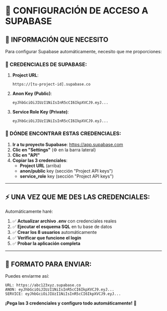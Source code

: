 # 🔑 CONFIGURACIÓN DE ACCESO A SUPABASE

## 📝 **INFORMACIÓN QUE NECESITO**

Para configurar Supabase automáticamente, necesito que me proporciones:

### **🔐 CREDENCIALES DE SUPABASE:**

1. **Project URL**:
   ```
   https://[tu-project-id].supabase.co
   ```

2. **Anon Key (Public)**:
   ```
   eyJhbGciOiJIUzI1NiIsInR5cCI6IkpXVCJ9.eyJ...
   ```

3. **Service Role Key (Private)**:
   ```
   eyJhbGciOiJIUzI1NiIsInR5cCI6IkpXVCJ9.eyJ...
   ```

### **📍 DÓNDE ENCONTRAR ESTAS CREDENCIALES:**

1. **Ir a tu proyecto Supabase**: https://app.supabase.com
2. **Clic en "Settings"** (⚙️ en la barra lateral)
3. **Clic en "API"**
4. **Copiar las 3 credenciales**:
   - **Project URL** (arriba)
   - **anon/public** key (sección "Project API keys")
   - **service_role** key (sección "Project API keys")

---

## ⚡ **UNA VEZ QUE ME DES LAS CREDENCIALES:**

Automáticamente haré:

1. ✅ **Actualizar archivo .env** con credenciales reales
2. ✅ **Ejecutar el esquema SQL** en tu base de datos
3. ✅ **Crear los 8 usuarios** automáticamente
4. ✅ **Verificar que funcione el login**
5. ✅ **Probar la aplicación completa**

---

## 🎯 **FORMATO PARA ENVIAR:**

Puedes enviarme así:

```
URL: https://abc123xyz.supabase.co
ANON: eyJhbGciOiJIUzI1NiIsInR5cCI6IkpXVCJ9.eyJ...
SERVICE: eyJhbGciOiJIUzI1NiIsInR5cCI6IkpXVCJ9.eyJ...
```

**¡Pega las 3 credenciales y configuro todo automáticamente!** 🚀